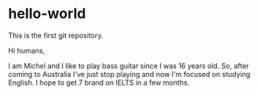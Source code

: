 # hello-world
This is the first git repository.

Hi humans,

I am Michel and I like to play bass guitar since I was 16 years old.
So, after coming to Australia I've just stop playing and now I'm focused on studying English.
I hope to get 7 brand on IELTS in a few months.
